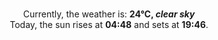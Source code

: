 <p  align="center"><br/>Currently, the weather is: <b> 24°C, <i>clear sky</i></b></br>Today, the sun rises at <b>04:48</b> and sets at <b>19:46</b>.</p>
